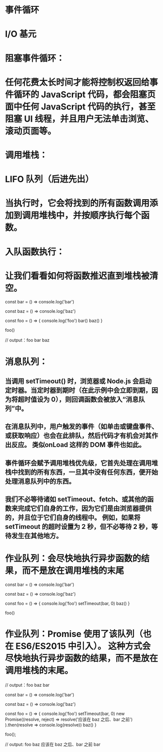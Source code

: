 # 事件循环
# I/O 基元

# 阻塞事件循环：
# 任何花费太长时间才能将控制权返回给事件循环的 JavaScript 代码，都会阻塞页面中任何 JavaScript 代码的执行，甚至阻塞 UI 线程，并且用户无法单击浏览、滚动页面等。

# 调用堆栈：
# LIFO 队列（后进先出）
# 当执行时，它会将找到的所有函数调用添加到调用堆栈中，并按顺序执行每个函数。


# 入队函数执行：
# 让我们看看如何将函数推迟直到堆栈被清空。

const bar = () => console.log('bar')

const baz = () => console.log('baz')

const foo = () => {
  console.log('foo')
  bar()
  baz()
}

foo()

// output：foo bar baz

# 消息队列：
## 当调用 setTimeout() 时，浏览器或 Node.js 会启动定时器。当定时器到期时（在此示例中会立即到期，因为将超时值设为 0），则回调函数会被放入“消息队列”中。
## 在消息队列中，用户触发的事件（如单击或键盘事件、或获取响应）也会在此排队，然后代码才有机会对其作出反应。 类似onLoad 这样的 DOM 事件也如此。
## 事件循环会赋予调用堆栈优先级，它首先处理在调用堆栈中找到的所有东西，一旦其中没有任何东西，便开始处理消息队列中的东西。
## 我们不必等待诸如 setTimeout、fetch、或其他的函数来完成它们自身的工作，因为它们是由浏览器提供的，并且位于它们自身的线程中。 例如，如果将 setTimeout 的超时设置为 2 秒，但不必等待 2 秒，等待发生在其他地方。

# 作业队列：会尽快地执行异步函数的结果，而不是放在调用堆栈的末尾

const bar = () => console.log('bar')

const baz = () => console.log('baz')

const foo = () => {
  console.log('foo')
  setTimeout(bar, 0)
  baz()
}

foo()

# 作业队列：Promise 使用了该队列（也在 ES6/ES2015 中引入）。 这种方式会尽快地执行异步函数的结果，而不是放在调用堆栈的末尾。

// output：foo baz bar

const bar = () => console.log('bar')

const baz = () => console.log('baz')

const foo = () => {
  console.log('foo')
  setTimeout(bar, 0)
  new Promise((resolve, reject) =>
    resolve('应该在 baz 之后、bar 之前')
  ).then(resolve => console.log(resolve))
  baz()
}

foo();

// output: foo  baz  应该在 baz 之后、bar 之前  bar

